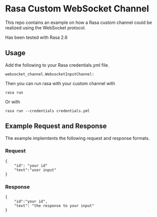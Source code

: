 # Rasa Custom WebSocket Channel

This repo contains an example on how a Rasa custom channel could be realized using the WebSocket protocol.

Has been tested with Rasa 2.6

## Usage

Add the following to your Rasa credentials.yml file.
```
websocket_channel.WebsocketInputChannel:
```

Then you can run rasa with your custom channel with

```
rasa run
```

Or with

```
rasa run --credentials credentials.yml
```

## Example Request and Response

The example implemtents the following request and response formats.

### Request
```
{
    "id": "your id"
    "text":"user input"
}
```

### Response
```
{
    "id":"your id",
    "text": "the response to your input"
}
```

